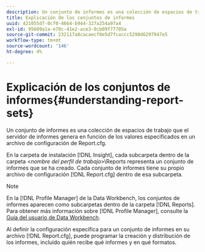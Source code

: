 ```yaml
---
description: Un conjunto de informes es una colección de espacios de trabajo que el servidor de informes genera en función de los valores especificados en un archivo de configuración de Report.cfg.
title: Explicación de los conjuntos de informes
uuid: 421055d7-0cf0-4664-b944-327a254a97a4
exl-id: 95609a1a-e70c-41e2-ace3-0cb09f77705a
source-git-commit: 232117a8cacaecf8e5d7fcaccc5290d6297947e5
workflow-type: tm+mt
source-wordcount: '146'
ht-degree: 4%

---
```


# Explicación de los conjuntos de informes{#understanding-report-sets}

Un conjunto de informes es una colección de espacios de trabajo que el servidor de informes genera en función de los valores especificados en un archivo de configuración de Report.cfg.

En la carpeta de instalación [!DNL Insight], cada subcarpeta dentro de la carpeta &lt;*nombre del perfil de trabajo*>\Reports representa un conjunto de informes que se ha creado. Cada conjunto de informes tiene su propio archivo de configuración [!DNL Report.cfg] dentro de esa subcarpeta.

>[!NOTE]
>
>En la [!DNL Profile Manager] de la Data Workbench, los conjuntos de informes aparecen como subcarpetas dentro de la carpeta [!DNL Reports]. Para obtener más información sobre [!DNL Profile Manager], consulte la [Guía del usuario de Data Workbench](https://experienceleague.adobe.com/docs/data-workbench/using/home.html#Data_Workbench_Help).

Al definir la configuración específica para un conjunto de informes en su archivo [!DNL Report.cfg], puede programar la creación y distribución de los informes, incluido quién recibe qué informes y en qué formatos.
